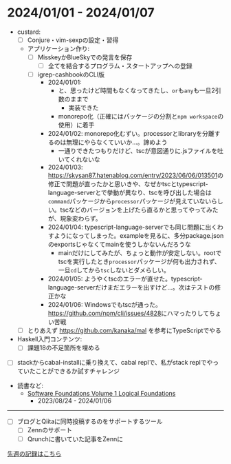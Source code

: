 # 2024/01/01 - 2024/01/07

- custard:
    - [ ] Conjure・vim-sexpの設定・習得
    - アプリケーション作り:
        - [ ] MisskeyかBlueSkyでの発言を保存
            - [ ] 全てを結合するプログラム・スタートアップへの登録
        - [ ] igrep-cashbookのCLI版
            - 2024/01/01:
                - と、思ったけど時間もなくなってきたし、`or`も`any`も一旦2引数のままで
                    - 実装できた
                - monorepo化（正確にはパッケージの分割と`npm workspace`の使用）に着手
            - 2024/01/02: monorepo化むずい。processorとlibraryを分離するのは無理にやらなくていいか...。諦めよう
                - 一通りできたつもりだけど、tscが意図通りに.jsファイルを吐いてくれないな
            - 2024/01/03: <https://skysan87.hatenablog.com/entry/2023/06/06/013501>の修正で問題が直ったかと思いきや、なぜかtscとtypescript-language-serverとで挙動が異なり、tscを呼び出した場合は`command`パッケージから`processor`パッケージが見えていないらしい。tscなどのバージョンを上げたら直るかと思ってやってみたが、現象変わらず。
            - 2024/01/04: typescript-language-serverでも同じ問題に出くわすようになってしまった。exampleを見るに、多分package.jsonのexportsじゃなくてmainを使うしかないんだろうな
                - mainだけにしてみたが、ちょっと動作が安定しない。rootでtscを実行したとき`processor`パッケージが何も出力されず、一旦`cd`してから`tsc`しないとダメらしい。
            - 2024/01/05: ようやくtscのエラーが直せた。typescript-language-serverだけまだエラーを出すけど...。次はテストの修正かな
            - 2024/01/06: Windowsでもtscが通った。<https://github.com/npm/cli/issues/4828>にハマったりしてちょい苦戦
    - [ ] とりあえず <https://github.com/kanaka/mal> を参考にTypeScriptでやる
- Haskell入門コンテンツ:
    - [ ] 課題18の不足箇所を埋める
- [ ] stackからcabal-installに乗り換えて、cabal replで、私がstack replでやっていたことができるか試すチャレンジ
- 読書など:
    - [Software Foundations Volume 1 Logical Foundations](https://softwarefoundations.cis.upenn.edu/lf-current/index.html)
        - 2023/08/24 - 2024/01/06

------

- [ ] ブログとQiitaに同時投稿するのをサポートするツール
    - [ ] Zennのサポート
    - [ ] Qrunchに書いていた記事をZennに

[先週の記録はこちら](https://github.com/igrep/daily-commits/blob/2abf09ab8d8085a14ddf4323b9d4b1523e3794f1/yesterday.md)
